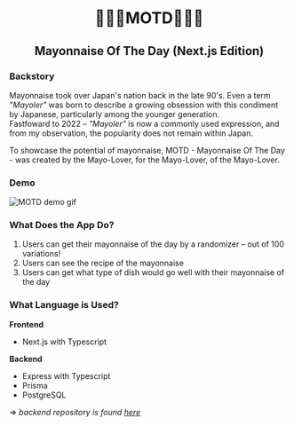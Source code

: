 <h1 align="center">🍳🥚🍳MOTD🥚🍳🥚</h1>
<h2 align="center">Mayonnaise Of The Day (Next.js Edition)</h2>

### Backstory
Mayonnaise took over Japan's nation back in the late 90's. Even a term <i>"Mayoler"</i> was born to describe a growing obsession with this condiment by Japanese, particularly among the younger generation.<br>
Fastfoward to 2022 – <i>"Mayoler"</i> is now a commonly used expression, and from my observation, the popularity does not remain within Japan.

To showcase the potential of mayonnaise, MOTD - Mayonnaise Of The Day - was created by the Mayo-Lover, for the Mayo-Lover, of the Mayo-Lover.


### Demo
![MOTD demo gif](https://github.com/sigristarisa/motd-nextjs/public/images/motd-demo.gif?raw=true)



### What Does the App Do?
1. Users can get their mayonnaise of the day by a randomizer – out of 100 variations!
2. Users can see the recipe of the mayonnaise
3. Users can get what type of dish would go well with their mayonnaise of the day

### What Language is Used?
**Frontend**
- Next.js with Typescript

**Backend** 
- Express with Typescript
- Prisma
- PostgreSQL<br/>
 
=> *backend repository is found [here](https://github.com/sigristarisa/motd-server)*

